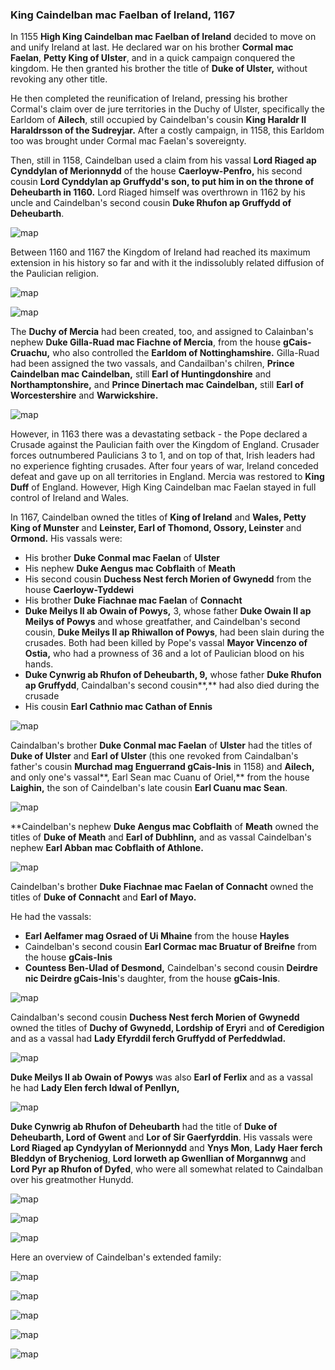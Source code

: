 ### King Caindelban mac Faelban of Ireland, 1167

In 1155 **High King Caindelban mac Faelban of Ireland** decided to move on and unify Ireland at last. He declared war on his brother **Cormal mac Faelan**, **Petty King of Ulster**, and in a quick campaign conquered the kingdom. He then granted his brother the title of **Duke of Ulster,** without revoking any other title.

He then completed the reunification of Ireland, pressing his brother Cormal's claim over de jure territories in the Duchy of Ulster, specifically the Earldom of **Ailech**, still occupied by Caindelban's cousin **King Haraldr II Haraldrsson of the Sudreyjar.** After a costly campaign, in 1158, this Earldom too was brought under Cormal mac Faelan's sovereignty.

Then, still in 1158, Caindelban used a claim from his vassal **Lord Riaged ap Cynddylan of Merionnydd** of the house **Caerloyw-Penfro,** his second cousin **Lord Cynddylan ap Gruffydd'**s son, to put him in on the throne of **Deheubarth** in 1160**.** Lord Riaged himself was overthrown in 1162 by his uncle and Caindelban's second cousin **Duke Rhufon ap Gruffydd of Deheubarth**.

![map](09-King-Caidelban-1167/din1.jpg)

Between 1160 and 1167 the Kingdom of Ireland had reached its maximum extension in his history so far and with it the indissolubly related diffusion of the Paulician religion. 

![map](09-King-Caidelban-1167/map2.jpg)

![map](09-King-Caidelban-1167/map1.jpg)

The **Duchy of Mercia** had been created, too, and assigned to Calainban's nephew **Duke Gilla-Ruad mac Fiachne of Mercia**, from the house **gCais-Cruachu,** who also controlled the **Earldom of Nottinghamshire.** Gilla-Ruad had been assigned the two vassals, and Candailban's chilren, **Prince Caindelban mac Caindelban,** still **Earl of Huntingdonshire** and **Northamptonshire,** and **Prince Dinertach mac Caindelban,** still **Earl of Worcestershire** and **Warwickshire.**

![map](09-King-Caidelban-1167/map3.jpg)

However, in 1163 there was a devastating setback - the Pope declared a Crusade against the Paulician faith over the Kingdom of England. Crusader forces outnumbered Paulicians 3 to 1, and on top of that, Irish leaders had no experience fighting crusades. After four years of war, Ireland conceded defeat and gave up on all territories in England. Mercia was restored to **King Duff** of England. However, High King Caindelban mac Faelan stayed in full control of Ireland and Wales.

In 1167, Caindelban owned the titles of **King of Ireland** and **Wales, Petty King of Munster** and **Leinster, Earl of Thomond, Ossory, Leinster** and **Ormond.** His vassals were:

- His brother **Duke Conmal mac Faelan** of **Ulster**
- His nephew **Duke Aengus mac Cobflaith** of **Meath**
- His second cousin **Duchess Nest ferch Morien of Gwynedd** from the house **Caerloyw-Tyddewi**
- His brother **Duke Fiachnae mac Faelan** of **Connacht**
- **Duke Meilys II ab Owain of Powys,** 3, whose father **Duke Owain II ap Meilys of Powys** and whose greatfather, and Caindelban's second cousin, **Duke Meilys II ap Rhiwallon of Powys**, had been slain during the crusades. Both had been killed by Pope's vassal **Mayor Vincenzo of Ostia,** who had a prowness of 36 and a lot of Paulician blood on his hands.
- **Duke Cynwrig ab Rhufon of Deheubarth, 9,** whose father **Duke Rhufon ap Gruffydd**, Caindalban's second cousin**,** had also died during the crusade
- His cousin **Earl Cathnio mac Cathan of Ennis** 

![map](09-King-Caidelban-1167/20210415201055_1.jpg)


Caindalban's brother **Duke Conmal mac Faelan** of **Ulster** had the titles of **Duke of Ulster** and **Earl of Ulster** (this one revoked from Caindalban's father's cousin **Murchad mag Enguerrand gCais-Inis** in 1158) and **Ailech,** and only one's vassal**, Earl Sean mac Cuanu of Oriel,** from the house **Laighin,** the son of Caindelban's late cousin **Earl Cuanu mac Sean**.

![map](09-King-Caidelban-1167/20210415203207_1.jpg)

**Caindelban's nephew **Duke Aengus mac Cobflaith** of **Meath** owned the titles of **Duke of Meath** and **Earl of Dubhlinn,** and as vassal Caindelban's nephew **Earl Abban mac Cobflaith of Athlone.**

![map](09-King-Caidelban-1167/map4.jpg)

Caindelban's brother **Duke Fiachnae mac Faelan of Connacht** owned the titles of **Duke of Connacht** and **Earl of Mayo.**

He had the vassals:

- **Earl Aelfamer mag Osraed of Ui Mhaine** from the house **Hayles**
- Caindelban's second cousin **Earl Cormac mac Bruatur of Breifne** from the house **gCais-Inis**
- **Countess Ben-Ulad of Desmond,** Caindelban's second cousin **Deirdre nic Deirdre gCais-Inis**'s daughter, from the house **gCais-Inis**.

![map](09-King-Caidelban-1167/map6.jpg)

Caindalban's second cousin **Duchess Nest ferch Morien of Gwynedd** owned the titles of **Duchy of Gwynedd, Lordship of Eryri** and **of Ceredigion** and as a vassal had **Lady Efyrddil ferch Gruffydd of Perfeddwlad.**

![map](09-King-Caidelban-1167/map7.jpg)

**Duke Meilys II ab Owain of Powys** was also **Earl of Ferlix** and as a vassal he had **Lady Elen ferch Idwal of Penllyn,** 

![map](09-King-Caidelban-1167/map8.jpg)

**Duke Cynwrig ab Rhufon of Deheubarth** had the title of **Duke of Deheubarth, Lord of Gwent** and **Lor of Sir Gaerfyrddin**. His vassals were **Lord Riaged ap Cyndyylan of Merionnydd** and **Ynys Mon**, **Lady Haer ferch Bleddyn of Brycheniog**, **Lord Iorweth ap Gwenllian of Morgannwg** and **Lord Pyr ap Rhufon of Dyfed**, who were all somewhat related to Caindalban over his greatmother Hunydd.

![map](09-King-Caidelban-1167/map9.jpg)

![map](09-King-Caidelban-1167/dinb1.jpg)

![map](09-King-Caidelban-1167/dinb2.jpg)

Here an overview of Caindelban's extended family:

![map](09-King-Caidelban-1167/dina1.jpg)

![map](09-King-Caidelban-1167/dina2.jpg)

![map](09-King-Caidelban-1167/dina3.jpg)

![map](09-King-Caidelban-1167/dina4.jpg)

![map](09-King-Caidelban-1167/dina5.jpg)
